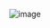 ![image](https://github.com/yellowHatpro/flower/assets/75999921/a40fbc59-5497-48b7-b9d7-bdd90ab8e3db)
